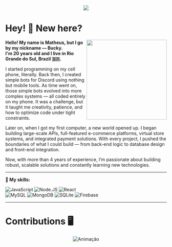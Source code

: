 <div align="center">
  <img src="https://readme-typing-svg.herokuapp.com/?lines=Hi!;My+name+is+Bucky!;Welcome+to+my+profile!;&center=true&size=27">
</div>

# Hey! 🖖 New here?
<img align="right" src="/assets/pixel-game.gif" width="250"/>

**Hello! My name is Matheus, but I go by my nickname — Bucky.**  
**I'm 20 years old and I live in Rio Grande do Sul, Brazil 🇧🇷.**

I started programming on my cell phone, literally. Back then, I created simple bots for Discord using nothing but mobile tools. As time went on, those simple bots evolved into more complex systems — all coded entirely on my phone. It was a challenge, but it taught me creativity, patience, and how to optimize code under tight constraints.

Later on, when I got my first computer, a new world opened up. I began building large-scale APIs, full-featured e-commerce platforms, virtual store systems, and integrated payment solutions. With every project, I pushed the boundaries of what I could build — from back-end logic to database design and front-end integration.

Now, with more than 4 years of experience, I’m passionate about building robust, scalable solutions and constantly learning new technologies.

---

**🎯 My skills:**
<div>
  <img alt="JavaScript" src="https://img.shields.io/badge/JavaScript-F7DF1E?style=for-the-badge&logo=javascript&logoColor=black"/>
  <img alt="Node.JS" src="https://img.shields.io/badge/Node.js-43853D?style=for-the-badge&logo=node.js&logoColor=white"/>
  <img alt="React" src="https://img.shields.io/badge/React-20232A?style=for-the-badge&logo=react&logoColor=61DAFB"/>
</div>
<div>
  <img alt="MySQL" src="https://img.shields.io/badge/MySQL-00000F?style=for-the-badge&logo=mysql&logoColor=white"/>
  <img alt="MongoDB" src="https://img.shields.io/badge/MongoDB-4EA94B?style=for-the-badge&logo=mongodb&logoColor=white"/>
  <img alt="SQLite" src="https://img.shields.io/badge/SQLite-07405E?style=for-the-badge&logo=sqlite&logoColor=white"/>
  <img alt="Firebase" src="https://img.shields.io/badge/firebase-ffca28?style=for-the-badge&logo=firebase&logoColor=white"/>
</div>

---

# Contributions 🖥️
<div align="center"> 
  <img alt="Animação" src="https://github.com/isBucky/snk/raw/output/github-contribution-grid-snake.svg">
</div>
